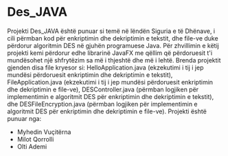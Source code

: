 # Des_JAVA
Projekti Des_JAVA është punuar si temë në lëndën Siguria e të Dhënave, i cili përmban kod për enkriptimin dhe dekriptimin e tekstit,
dhe file-ve duke përdorur algoritmin DES në gjuhën programuese Java. 
Për zhvillimin e këtij projekti kemi përdorur edhe librarinë JavaFX me qëllim që përdoruesit t'i mundësohet një shfrytëzim sa më i thjeshtë 
dhe më i lehtë.
Brenda projektit gjenden disa file kryesor si: HelloApplication.java (ekzekutimi i tij i jep mundësi përdoruesit enkriptimin dhe dekriptimin e tekstit), 
FileApplication.java (ekzekutimi i tij i jep mundësi përdoruesit enkriptimin dhe dekriptimin e file-ve),
DESController.java (përmban logjiken për implementimin e algoritmit DES për enkriptimin dhe dekriptimin e tekstit), dhe
DESFileEncryption.java (përmban logjiken për implementimin e algoritmit DES për enkriptimin dhe dekriptimin e file-ve).
Projekti është punuar nga:
- Myhedin Vuçitërna
- Milot Qorrolli
- Olti Ademi
